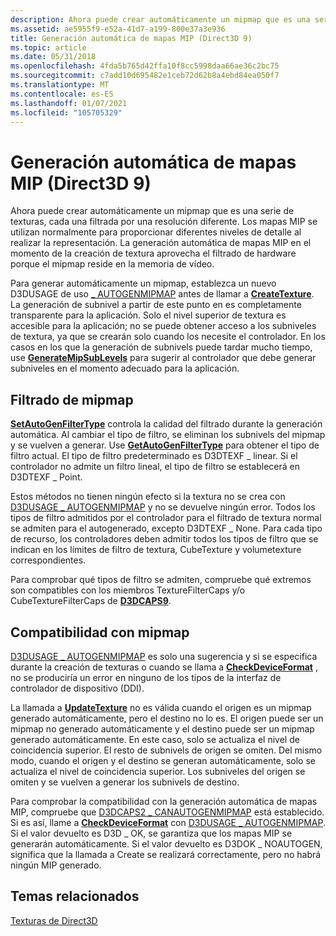 ```yaml
---
description: Ahora puede crear automáticamente un mipmap que es una serie de texturas, cada una filtrada por una resolución diferente.
ms.assetid: ae5955f9-e52a-41d7-a199-800e37a3e936
title: Generación automática de mapas MIP (Direct3D 9)
ms.topic: article
ms.date: 05/31/2018
ms.openlocfilehash: 4fda5b765d42ffa10f8cc5998daa66ae36c2bc75
ms.sourcegitcommit: c7add10d695482e1ceb72d62b8a4ebd84ea050f7
ms.translationtype: MT
ms.contentlocale: es-ES
ms.lasthandoff: 01/07/2021
ms.locfileid: "105705329"
---
```

# <a name="automatic-generation-of-mipmaps-direct3d-9"></a>Generación automática de mapas MIP (Direct3D 9)

Ahora puede crear automáticamente un mipmap que es una serie de texturas, cada una filtrada por una resolución diferente. Los mapas MIP se utilizan normalmente para proporcionar diferentes niveles de detalle al realizar la representación. La generación automática de mapas MIP en el momento de la creación de textura aprovecha el filtrado de hardware porque el mipmap reside en la memoria de vídeo.

Para generar automáticamente un mipmap, establezca un nuevo D3DUSAGE de uso [ \_ AUTOGENMIPMAP](d3dusage.md) antes de llamar a [**CreateTexture**](/windows/desktop/api). La generación de subnivel a partir de este punto en es completamente transparente para la aplicación. Solo el nivel superior de textura es accesible para la aplicación; no se puede obtener acceso a los subniveles de textura, ya que se crearán solo cuando los necesite el controlador. En los casos en los que la generación de subnivels puede tardar mucho tiempo, use [**GenerateMipSubLevels**](/windows/win32/api/d3d9helper/nf-d3d9helper-idirect3dbasetexture9-generatemipsublevels) para sugerir al controlador que debe generar subniveles en el momento adecuado para la aplicación.

## <a name="mipmap-filtering"></a>Filtrado de mipmap

[**SetAutoGenFilterType**](/windows/desktop/api) controla la calidad del filtrado durante la generación automática. Al cambiar el tipo de filtro, se eliminan los subnivels del mipmap y se vuelven a generar. Use [**GetAutoGenFilterType**](/windows/win32/api/d3d9helper/nf-d3d9helper-idirect3dbasetexture9-getautogenfiltertype) para obtener el tipo de filtro actual. El tipo de filtro predeterminado es D3DTEXF \_ linear. Si el controlador no admite un filtro lineal, el tipo de filtro se establecerá en D3DTEXF \_ Point.

Estos métodos no tienen ningún efecto si la textura no se crea con [D3DUSAGE \_ AUTOGENMIPMAP](d3dusage.md) y no se devuelve ningún error. Todos los tipos de filtro admitidos por el controlador para el filtrado de textura normal se admiten para el autogenerado, excepto D3DTEXF \_ None. Para cada tipo de recurso, los controladores deben admitir todos los tipos de filtro que se indican en los límites de filtro de textura, CubeTexture y volumetexture correspondientes.

Para comprobar qué tipos de filtro se admiten, compruebe qué extremos son compatibles con los miembros TextureFilterCaps y/o CubeTextureFilterCaps de [**D3DCAPS9**](/windows/desktop/api/D3D9Caps/ns-d3d9caps-d3dcaps9).

## <a name="mipmap-support"></a>Compatibilidad con mipmap

[D3DUSAGE \_ AUTOGENMIPMAP](d3dusage.md) es solo una sugerencia y si se especifica durante la creación de texturas o cuando se llama a [**CheckDeviceFormat**](/windows/win32/api/d3d9/nf-d3d9-idirect3d9-checkdeviceformat) , no se produciría un error en ninguno de los tipos de la interfaz de controlador de dispositivo (DDI).

La llamada a [**UpdateTexture**](/windows/win32/api/d3d9helper/nf-d3d9helper-idirect3ddevice9-updatetexture) no es válida cuando el origen es un mipmap generado automáticamente, pero el destino no lo es. El origen puede ser un mipmap no generado automáticamente y el destino puede ser un mipmap generado automáticamente. En este caso, solo se actualiza el nivel de coincidencia superior. El resto de subnivels de origen se omiten. Del mismo modo, cuando el origen y el destino se generan automáticamente, solo se actualiza el nivel de coincidencia superior. Los subniveles del origen se omiten y se vuelven a generar los subnivels de destino.

Para comprobar la compatibilidad con la generación automática de mapas MIP, compruebe que [D3DCAPS2 \_ CANAUTOGENMIPMAP](d3dcaps2.md) está establecido. Si es así, llame a [**CheckDeviceFormat**](/windows/win32/api/d3d9/nf-d3d9-idirect3d9-checkdeviceformat) con [D3DUSAGE \_ AUTOGENMIPMAP](d3dusage.md). Si el valor devuelto es D3D \_ OK, se garantiza que los mapas MIP se generarán automáticamente. Si el valor devuelto es D3DOK \_ NOAUTOGEN, significa que la llamada a Create se realizará correctamente, pero no habrá ningún MIP generado.

## <a name="related-topics"></a>Temas relacionados

<dl> <dt>

[Texturas de Direct3D](direct3d-textures.md)
</dt> </dl>

 

 
